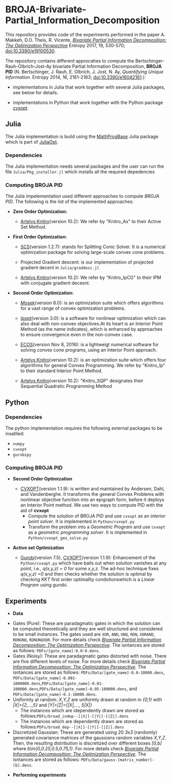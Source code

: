 # BROJA-Brivariate-Partial_Information_Decomposition
This repository provides code of the experiments performed in the paper A. Makkeh, D.O. Theis, R. Vicente, [*Bivariate Partial Information Decomposition: The Optimization Perspective*](http://www.mdpi.com/1099-4300/19/10/530) Entropy 2017, 19, 530-570; [doi:10.3390/e19100530](dx.doi.org/10.3390/e19100530).

The repository contains different approcahes to compute the Bertschinger-Rauh-Olbrich-Jost-Ay bivariate Partial Information Decomposition, **BROJA PID** (N. Bertschinger, J. Rauh, E. Olbrich, J. Jost, N. Ay, *Quantifying Unique Information*. Entropy 2014, 16, 2161-2183; [doi:10.3390/e16042161](dx.doi.org/10.3390/e16042161).):

* implementations in Julia that work together with several Julia packages, see below for details.

* implementations in Python that work together with the Python package [cvxopt](https://github.com/cvxopt/cvxopt).

## Julia
The Julia implementation is build using the [MathProgBase](https://github.com/JuliaOpt/MathProgBase.jl) Julia package which is part of [JuliaOpt](https://github.com/JuliaOpt/MathProgBase.jl). 

### Dependencies 
The Julia implementation needs several packages and the user can run the file `Julia/Pkg_installer.jl` which installs all the required depedencies

### Computing BROJA PID
 The Julia impelementation used different approaches to compute *BROJA PID*.  The following is the list of the implemented approaches:

* **Zero Order Optimization:**
  
  - [Artelys Knitro](https://github.com/JuliaOpt/KNITRO.jl)(version 10.2): We refer by "Knitro_As" to their Active Set Method.

* **First Order Optimization:** 
  
  - [SCS](https://github.com/JuliaOpt/SCS.jl)(version 1.2.7): stands for Splitting Conic Solver. It is a numerical optimization package for solving large-scale convex cone problems.
  
  - Projected Gradient descent: is our implementation of projected gradient decent in `Julia/graddesc.jl`  
  
  - [Artelys Knitro](https://github.com/JuliaOpt/KNITRO.jl)(version 10.2): We refer by "Knitro_IpCG" to their IPM with conjugate gradient decesnt.

* **Second Order Optimization:** 
  - [*Mosek*](https://github.com/JuliaOpt/Mosek.jl)(version 8.0): is an optimization suite which offers algorithms for a vast range of convex optimization problems.
  
  - [Ipopt](https://github.com/JuliaOpt/Ipopt.jl)(version 3.0): is a software for nonlinear optimization which can also deal with non-convex objectives.At its heart is an Interior Point Method (as the name indicates), which is enhanced by approaches to ensure convergence even in the non-convex case.
  
  - [ECOS](https://github.com/JuliaOpt/ECOS.jl)(version Nov 8, 2016): is a lightweigt numerical software for solving convex cone programs, using an Interior Point approach.
  
  - [Artelys Knitro](https://github.com/JuliaOpt/KNITRO.jl)(version 10.2): is an optimization suite which offers four algorithms for general Convex Programming. We refer by "Knitro_Ip" to their standard Interior Point Method.  
  
  - [Artelys Knitro](https://github.com/JuliaOpt/KNITRO.jl)(version 10.2): "Knitro_SQP" designates their Sequential Quadratic Programming Method  

## Python 

### Dependencies 
The python implementation requires the following external packages to be insatlled:
* `numpy`
* `cvxopt`
* `gurobipy`

### Computing BROJA PID

* **Second Order Optimization**
  - [CVXOPT](https://github.com/cvxopt/cvxopt)(version 1.1.9): is written and maintained by Andersen, Dahl, and Vandenberghe. It transforms the general Convex Problems with nonlinear objective function into an epigraph form, before it deploys an Interior Point method. We use two ways to compute PID with the aid of **cvxopt**
    - Compute the solution of BROJA PID and use `cvxopt` as an *interior point solver*. It is implemented in `Python/cvxopt.py`
    - Transform the problem into a *Geometric Program* and use `cvxopt` as a *geometric programming solver*. It is implemented in `Python/cvxopt_geo_solve.py`
  
 * **Active set Optimization**

   - [Gurobi](https://www.gurobi.com/documentation/7.5/quickstart_windows/py_python_interface)(version 7.5), [CVXOPT](https://github.com/cvxopt/cvxopt)(version 1.1.9): Enhancement of the `Python/cvxopt.py` which have bails out when solution vanishes at any point, i.e., *q(x,y,z) = 0* for some *x,y,z*. The ad-hoc technique fixes *q(x,y,z) =0* and then checks whether the solution is optimal by checking *KKT* first order optimality condotionswhich is a *Linear Program* using gurobi.
  

## Experiments

* **Data**

 - Gates (Pure): These are paradagmatic gates in which the solution can be computed theoretically and they are well structured and considered to be small instances. The gates used are `XOR`, `AND`, `UNQ`, `RDN`, `XORAND`, `RDNUNQ`, `RDNUNQXOR`. For more details check [*Bivariate Partial Information Decomposition: The Optimization Perspective*](http://www.mdpi.com/1099-4300/19/10/530). The isntances are stored as follows: `PDFs/[gate_name]-0.0-0.dens`.
 - Gates (Noisy): These are paradagmatic gates distorted with noise. There are five different levels of noise. For more details check [*Bivariate Partial Information Decomposition: The Optimization Perspective*](http://www.mdpi.com/1099-4300/19/10/530). The isntances are stored as follows: `PDFs/Data/[gate_name]-0.0-10000.dens`, `PDFs/Data/[gate_name]-0.001-1000000.dens`,`PDFs/Data/[gate_name]-0.01-100000.dens`,`PDFs/Data/[gate_name]-0.05-100000.dens`, and `PDFs/Data/[gate_name]-0.1-10000.dens`. 
 - Uniformly at random: *X,Y,Z* are uniformly drawn at random in *{0,1}* with *|X|={2,...,5}* and *|Y|=|Z|={|X|,..., 5|X|}* 
    - The instances which are idependently drawn are stored as follows:`PDFs/broad_indep--[|X|]-[|Y|]-[|Z|].dens`
    - The instances which are dependently drawn are stored as follows:`PDFs/broad_dep--[|X|]-[|Y|]-[|Z|].dens`
 - Discretized Gaussian: These are generated using 20 *3*x*3* (randomly) generated covariance matrices of the gaussians random variables *X,Y,Z*. Then, the resulting distribution is discretized over different boxes *[0,b]* where *b\in{0,0.25,0.5,0.75,1}*.  For more details check [*Bivariate Partial Information Decomposition: The Optimization Perspective*](http://www.mdpi.com/1099-4300/19/10/530). The isntances are stored as follows: `PDFs/Data/gauss-[matrix_number]-[b].dens`.
 
 * **Performing experiments**
